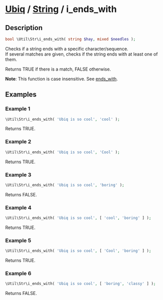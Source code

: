 [Ubiq](../index.md) / [String](../index.md#string) / i_ends_with
======


Description
-------- 

```php
bool \Util\Str\i_ends_with( string $hay, mixed $needles );
```

Checks if a string ends with a specific character/sequence. <br>
If several matches are given, checks if the string ends with at least one of them.

Returns TRUE if there is a match, FALSE otherwise.

**Note**: This function is case insensitive. See [ends_with](./ends_with.md).



Examples
--------

### Example 1

```php
\Util\Str\i_ends_with( 'Ubiq is so cool', 'cool' );
```
Returns TRUE.

### Example 2

```php
\Util\Str\i_ends_with( 'Ubiq is so cool', 'Cool' );
```
Returns TRUE.

### Example 3

```php
\Util\Str\i_ends_with( 'Ubiq is so cool', 'boring' );
```
Returns FALSE.

### Example 4

```php
\Util\Str\i_ends_with( 'Ubiq is so cool', [ 'cool', 'boring' ] );
```
Returns TRUE.

### Example 5

```php
\Util\Str\i_ends_with( 'Ubiq is so cool', [ 'Cool', 'boring' ] );
```
Returns TRUE.

### Example 6

```php
\Util\Str\i_ends_with( 'Ubiq is so cool', [ 'boring', 'classy' ] );
```
Returns FALSE.
